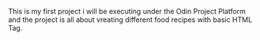 This is my first project i will be executing under the Odin Project Platform and the project is all about vreating different food recipes with basic HTML Tag.
